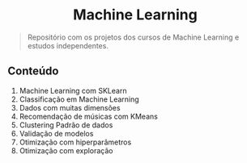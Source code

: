 <h1 align="center">Machine Learning</h1>

>Repositório com os projetos dos cursos de Machine Learning e estudos independentes.

<h2>Conteúdo</h2>

1. Machine Learning com SKLearn
2. Classificação em Machine Learning
3. Dados com muitas dimensões
4. Recomendação de músicas com KMeans
5. Clustering Padrão de dados
6. Validação de modelos
7. Otimização com hiperparâmetros
8. Otimização com exploração

